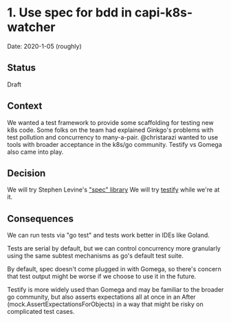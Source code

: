 # 1. Use spec for bdd in capi-k8s-watcher

Date: 2020-1-05 (roughly)

## Status

Draft

## Context

We wanted a test framework to provide some scaffolding for testing new k8s code.
Some folks on the team had explained Ginkgo's problems with test pollution and
concurrency to many-a-pair. @christarazi wanted to use tools with broader
acceptance in the k8s/go community. Testify vs Gomega also came into play.

## Decision

We will try Stephen Levine's ["spec" library](https://github.com/sclevine/spec)
We will try [testify](https://github.com/stretchr/testify) while we're at it.

## Consequences

We can run tests via "go test" and tests work better in IDEs like Goland.

Tests are serial by default, but we can control concurrency more granularly
using the same subtest mechanisms as go's default test suite.

By default, spec doesn't come plugged in with Gomega, so there's concern that
test output might be worse if we choose to use it in the future.

Testify is more widely used than Gomega and may be familiar to the broader go
community, but also asserts expectations all at once in an After
(mock.AssertExpectationsForObjects) in a way that might be risky on complicated
test cases.
